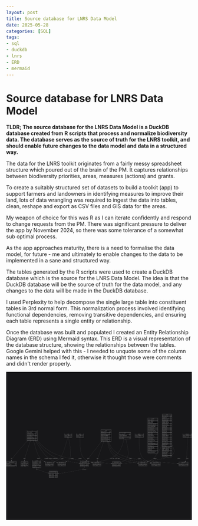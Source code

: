 ```yaml
---
layout: post
title: Source database for LNRS Data Model
date: 2025-05-28
categories: [SQL]
tags:
- sql
- duckdb
- lnrs
- ERD
- mermaid
---
```


# Source database for LNRS Data Model

**TLDR; The source database for the LNRS Data Model is a DuckDB database created from R scripts that process and normalize biodiversity data. The database serves as the source of truth for the LNRS toolkit, and should enable future changes to the data model and data in a structured way.**

The data for the LNRS toolkit originates from a fairly messy spreadsheet structure which poured out of the brain of the PM. It captures relationships between biodiversity priorities, areas, measures (actions) and grants.

To create a suitably structured set of datasets to build a toolkit (app) to support farmers and landowners in identifying measures to improve their land, lots of data wrangling was required to ingest the data into tables, clean, reshape and export as CSV files and GIS data for the areas.

My weapon of choice for this was R as I can iterate confidently and respond to change requests from the PM. There was significant pressure to deliver the app by November 2024, so there was some tolerance of a somewhat sub optimal process.

As the app approaches maturity, there is a need to formalise the data model, for future - me and ultimately to enable changes to the data to be implemented in a sane and structured way.

The tables generated by the R scripts were used to create a DuckDB database which is the source for the LNRS Data Model. The idea is that the DuckDB database will be the source of truth for the data model, and any changes to the data will be made in the DuckDB database.

I used Perplexity to help decompose the single large table into constituent tables in 3rd normal form. This normalization process involved identifying functional dependencies, removing transitive dependencies, and ensuring each table represents a single entity or relationship.

Once the database was built and populated I created an Entity Relationship Diagram (ERD) using Mermaid syntax. This ERD is a visual representation of the database structure, showing the relationships between the tables. Google Gemini helped with this - I needed to unquote some of the column names in the schema I fed it, otherwise it thought those were comments and didn't render properly.

![Mermaid ERD](https://github.com/stevecrawshaw/lnrs/blob/main/erd_lnrs_new.png?raw=true)